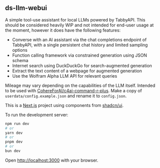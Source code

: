 ## ds-llm-webui

A simple tool-use assistant for local LLMs powered by TabbyAPI. This should be considered heavily WIP and not intended for end-user usage at the moment, however it does have the following features:

- Converse with an AI assistant via the chat completions endpoint of TabbyAPI, with a single persistent chat history and limited sampling options
- Function calling framework via constrained generation using JSON schema
- Internet search using DuckDuckGo for search-augmented generation
- Extract the text content of a webpage for augmented generation
- Use the Wolfram Alpha LLM API for relevant queries

Mileage may vary depending on the capabilities of the LLM itself. Intended to be used with [CohereForAI/c4ai-command-r-plus](https://huggingface.co/CohereForAI/c4ai-command-r-plus). Make a copy of `userdata/config.example.json` and rename it to `config.json`.

This is a [Next.js](https://nextjs.org/) project using components from [shadcn/ui](https://ui.shadcn.com/). 

To run the development server:

```bash
npm run dev
# or
yarn dev
# or
pnpm dev
# or
bun dev
```

Open [http://localhost:3000](http://localhost:3000) with your browser.